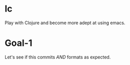 # lc
Play with Clojure and become more adept at using emacs.

# Goal-1
Let's see if this commits *AND* formats as expected.